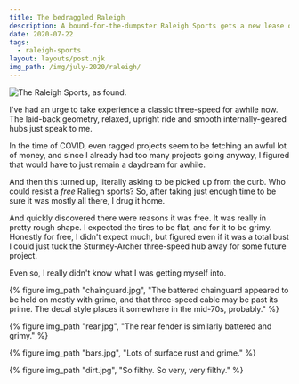 ```yaml
---
title: The bedraggled Raleigh
description: A bound-for-the-dumpster Raleigh Sports gets a new lease on life.
date: 2020-07-22
tags:
  - raleigh-sports
layout: layouts/post.njk
img_path: /img/july-2020/raleigh/
---
```


<img src="{{ img_path }}bedraggled-raleigh.jpg" alt="The Raleigh Sports, as found." class="wide">

I've had an urge to take experience a classic three-speed for awhile now. The laid-back geometry, relaxed, upright ride and smooth internally-geared hubs just speak to me.

In the time of COVID, even ragged projects seem to be fetching an awful lot of money, and since I already had too many projects going anyway, I figured that would have to just remain a daydream for awhile.

And then this turned up, literally asking to be picked up from the curb. Who could resist a _free_ Raliegh sports? So, after taking just enough time to be sure it was mostly all there, I drug it home.

And quickly discovered there were reasons it was free. It was really in pretty rough shape. I expected the tires to be flat, and for it to be grimy. Honestly for free, I didn't expect much, but figured even if it was a total bust I could just tuck the Sturmey-Archer three-speed hub away for some future project.

Even so, I really didn't know what I was getting myself into.

<div class="photogrid">
  {% figure img_path "chainguard.jpg", "The battered chainguard appeared to be held on mostly with grime, and that three-speed cable may be past its prime. The decal style places it somewhere in the mid-70s, probably." %}

  {% figure img_path "rear.jpg", "The rear fender is similarly battered and grimy." %}

  {% figure img_path "bars.jpg", "Lots of surface rust and grime." %}

  {% figure img_path "dirt.jpg", "So filthy. So very, very filthy." %}

</div>